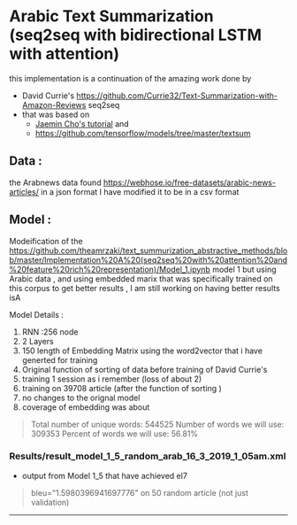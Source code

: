 # Arabic Text Summarization (seq2seq with bidirectional LSTM with attention)

this implementation is a continuation of the amazing work done by
- David Currie's https://github.com/Currie32/Text-Summarization-with-Amazon-Reviews seq2seq
- that was based on 
   - [Jaemin Cho's tutorial](https://github.com/j-min/tf_tutorial_plus/tree/master/RNN_seq2seq/contrib_seq2seq) 
    and 
   - https://github.com/tensorflow/models/tree/master/textsum

## Data :
the Arabnews data found https://webhose.io/free-datasets/arabic-news-articles/ in a json format
I have modified it to be in a csv format 


## Model :
Modeification of the https://github.com/theamrzaki/text_summurization_abstractive_methods/blob/master/Implementation%20A%20(seq2seq%20with%20attention%20and%20feature%20rich%20representation)/Model_1.ipynb
model 1 
but using Arabic data , and using embedded marix that was specifically trained on this corpus to get better results , I am still working on having better results isA 

Model Details :

1.   RNN :256 node
2.   2 Layers
3.  150 length of Embedding Matrix using the word2vector that i have generted for training
4.   Original function of sorting of data before training of David Currie's
5.   training 1 session as i remember (loss of about 2)
6.   training on 39708 article (after the function of sorting )
7.   no changes to the orignal model
8.  coverage of embedding was about 

> Total number of unique words: 544525
> Number of words we will use: 309353
> Percent of words we will use: 56.81%


### Results/result_model_1_5_random_arab_16_3_2019_1_05am.xml
- output from Model 1_5 that have achieved el7 

> bleu="1.5980396941697776"   on 50 random article (not just validation)






-------------------------------------------------

